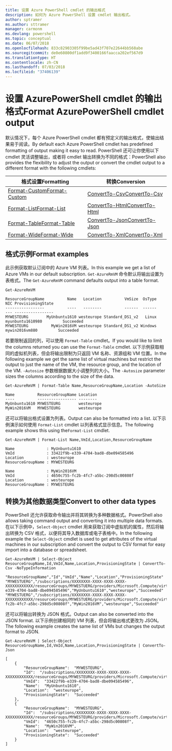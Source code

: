 ```yaml
---
title: 设置 Azure PowerShell cmdlet 的输出格式
description: 如何为 Azure PowerShell 设置 cmdlet 输出格式。
author: sptramer
ms.author: sttramer
manager: carmonm
ms.devlang: powershell
ms.topic: conceptual
ms.date: 06/07/2018
ms.openlocfilehash: 833c82903305f99be5ad43f707e22644bb568abe
ms.sourcegitcommit: de0e60800df1add9f3400166faacca202ef567d9
ms.translationtype: HT
ms.contentlocale: zh-CN
ms.lasthandoff: 07/03/2018
ms.locfileid: "37406139"
---
```

# <a name="format-azurepowershell-cmdlet-output"></a><span data-ttu-id="70e02-103">设置 AzurePowerShell cmdlet 的输出格式</span><span class="sxs-lookup"><span data-stu-id="70e02-103">Format AzurePowerShell cmdlet output</span></span>

<span data-ttu-id="70e02-104">默认情况下，每个 Azure PowerShell cmdlet 都有预定义的输出格式，使输出结果易于阅读。</span><span class="sxs-lookup"><span data-stu-id="70e02-104">By default each Azure PowerShell cmdlet has predefined formatting of output making it easy to read.</span></span>  <span data-ttu-id="70e02-105">PowerShell 还可让你使用以下 cmdlet 灵活调整输出，或者将 cmdlet 输出转换为不同的格式：</span><span class="sxs-lookup"><span data-stu-id="70e02-105">PowerShell also provides the flexibility to adjust the output or convert the cmdlet output to a different format with the following cmdlets:</span></span>

| <span data-ttu-id="70e02-106">格式设置</span><span class="sxs-lookup"><span data-stu-id="70e02-106">Formatting</span></span>      | <span data-ttu-id="70e02-107">转换</span><span class="sxs-lookup"><span data-stu-id="70e02-107">Conversion</span></span>       |
|-----------------|------------------|
| [<span data-ttu-id="70e02-108">Format-Custom</span><span class="sxs-lookup"><span data-stu-id="70e02-108">Format-Custom</span></span>](/powershell/module/microsoft.powershell.utility/format-custom) | [<span data-ttu-id="70e02-109">ConvertTo-Csv</span><span class="sxs-lookup"><span data-stu-id="70e02-109">ConvertTo-Csv</span></span>](/powershell/module/microsoft.powershell.utility/convertto-csv)  |
| [<span data-ttu-id="70e02-110">Format-List</span><span class="sxs-lookup"><span data-stu-id="70e02-110">Format-List</span></span>](/powershell/module/microsoft.powershell.utility/format-list)   | [<span data-ttu-id="70e02-111">ConvertTo-Html</span><span class="sxs-lookup"><span data-stu-id="70e02-111">ConvertTo-Html</span></span>](/powershell/module/microsoft.powershell.utility/convertto-html) |
| [<span data-ttu-id="70e02-112">Format-Table</span><span class="sxs-lookup"><span data-stu-id="70e02-112">Format-Table</span></span>](/powershell/module/microsoft.powershell.utility/format-table)  | [<span data-ttu-id="70e02-113">ConvertTo-Json</span><span class="sxs-lookup"><span data-stu-id="70e02-113">ConvertTo-Json</span></span>](/powershell/module/microsoft.powershell.utility/convertto-json) |
| [<span data-ttu-id="70e02-114">Format-Wide</span><span class="sxs-lookup"><span data-stu-id="70e02-114">Format-Wide</span></span>](/powershell/module/microsoft.powershell.utility/format-wide)   | [<span data-ttu-id="70e02-115">ConvertTo-Xml</span><span class="sxs-lookup"><span data-stu-id="70e02-115">ConvertTo-Xml</span></span>](/powershell/module/microsoft.powershell.utility/convertto-xml)  |

## <a name="format-examples"></a><span data-ttu-id="70e02-116">格式示例</span><span class="sxs-lookup"><span data-stu-id="70e02-116">Format examples</span></span>

<span data-ttu-id="70e02-117">此示例获取默认订阅中的 Azure VM 列表。</span><span class="sxs-lookup"><span data-stu-id="70e02-117">In this example we get a list of Azure VMs in our default subscription.</span></span>  <span data-ttu-id="70e02-118">`Get-AzureRmVM` 命令默认将输出设置为表格式。</span><span class="sxs-lookup"><span data-stu-id="70e02-118">The `Get-AzureRmVM` command defaults output into a table format.</span></span>

```azurepowershell-interactive
Get-AzureRmVM
```

```output
ResourceGroupName          Name   Location          VmSize  OsType              NIC ProvisioningState
-----------------          ----   --------          ------  ------              --- -----------------
MYWESTEURG        MyUnbuntu1610 westeurope Standard_DS1_v2   Linux myunbuntu1610980         Succeeded
MYWESTEURG          MyWin2016VM westeurope Standard_DS1_v2 Windows   mywin2016vm880         Succeeded
```

<span data-ttu-id="70e02-119">若要限制返回的列，可以使用 `Format-Table` cmdlet。</span><span class="sxs-lookup"><span data-stu-id="70e02-119">If you would like to limit the columns returned you can use the `Format-Table` cmdlet.</span></span> <span data-ttu-id="70e02-120">以下示例获取相同的虚拟机列表，但会将输出限制为只返回 VM 名称、资源组和 VM 位置。</span><span class="sxs-lookup"><span data-stu-id="70e02-120">In the following example we get the same list of virtual machines but restrict the output to just the name of the VM, the resource group, and the location of the VM.</span></span>  <span data-ttu-id="70e02-121">`-Autosize` 参数根据数据大小调整列的大小。</span><span class="sxs-lookup"><span data-stu-id="70e02-121">The `-Autosize` parameter sizes the columns according to the size of the data.</span></span>

```azurepowershell-interactive
Get-AzureRmVM | Format-Table Name,ResourceGroupName,Location -AutoSize
```

```output
Name          ResourceGroupName Location
----          ----------------- --------
MyUnbuntu1610 MYWESTEURG        westeurope
MyWin2016VM   MYWESTEURG        westeurope
```

<span data-ttu-id="70e02-122">还可以将输出格式设置为列表。</span><span class="sxs-lookup"><span data-stu-id="70e02-122">Output can also be formatted into a list.</span></span> <span data-ttu-id="70e02-123">以下示例演示如何使用 `Format-List` cmdlet 以列表格式显示信息。</span><span class="sxs-lookup"><span data-stu-id="70e02-123">The following example shows this using the`Format-List` cmdlet.</span></span>

```azurepowershell-interactive
Get-AzureRmVM | Format-List Name,VmId,Location,ResourceGroupName
```

```output
Name              : MyUnbuntu1610
VmId              : 33422f9b-e339-4704-bad8-dbe094585496
Location          : westeurope
ResourceGroupName : MYWESTEURG

Name              : MyWin2016VM
VmId              : 4650c755-fc2b-4fc7-a5bc-298d5c00808f
Location          : westeurope
ResourceGroupName : MYWESTEURG
```

## <a name="convert-to-other-data-types"></a><span data-ttu-id="70e02-124">转换为其他数据类型</span><span class="sxs-lookup"><span data-stu-id="70e02-124">Convert to other data types</span></span>

<span data-ttu-id="70e02-125">PowerShell 还允许获取命令输出并将其转换为多种数据格式。</span><span class="sxs-lookup"><span data-stu-id="70e02-125">PowerShell also allows taking command output and converting it into multiple data formats.</span></span> <span data-ttu-id="70e02-126">在以下示例中，`Select-Object` cmdlet 用来获取订阅中虚拟机的属性，然后将输出转换为 CSV 格式，以便将其导入数据库或电子表格中。</span><span class="sxs-lookup"><span data-stu-id="70e02-126">In the following example the `Select-Object` cmdlet is used to get attributes of the virtual machines in our subscription and convert the output to CSV format for easy import into a database or spreadsheet.</span></span>

```azurepowershell-interactive
Get-AzureRmVM | Select-Object ResourceGroupName,Id,VmId,Name,Location,ProvisioningState | ConvertTo-Csv -NoTypeInformation
```

```output
"ResourceGroupName","Id","VmId","Name","Location","ProvisioningState"
"MYWESTUERG","/subscriptions/XXXXXXXX-XXXX-XXXX-XXXX-XXXXXXXXXXXX/resourceGroups/MYWESTUERG/providers/Microsoft.Compute/virtualMachines/MyUnbuntu1610","33422f9b-e339-4704-bad8-dbe094585496","MyUnbuntu1610","westeurope","Succeeded"
"MYWESTUERG","/subscriptions/XXXXXXXX-XXXX-XXXX-XXXX-XXXXXXXXXXXX/resourceGroups/MYWESTUERG/providers/Microsoft.Compute/virtualMachines/MyWin2016VM","4650c755-fc2b-4fc7-a5bc-298d5c00808f","MyWin2016VM","westeurope","Succeeded"
```

<span data-ttu-id="70e02-127">还可以将输出转换为 JSON 格式。</span><span class="sxs-lookup"><span data-stu-id="70e02-127">Output can also be converted into the JSON format.</span></span>  <span data-ttu-id="70e02-128">以下示例创建相同的 VM 列表，但会将输出格式更改为 JSON。</span><span class="sxs-lookup"><span data-stu-id="70e02-128">The following example creates the same list of VMs but changes the output format to JSON.</span></span>

```azurepowershell-interactive
Get-AzureRmVM | Select-Object ResourceGroupName,Id,VmId,Name,Location,ProvisioningState | ConvertTo-Json
```

```output
[
    {
        "ResourceGroupName":  "MYWESTEURG",
        "Id":  "/subscriptions/XXXXXXXX-XXXX-XXXX-XXXX-XXXXXXXXXXXX/resourceGroups/MYWESTEURG/providers/Microsoft.Compute/virtualMachines/MyUnbuntu1610",
        "VmId":  "33422f9b-e339-4704-bad8-dbe094585496",
        "Name":  "MyUnbuntu1610",
        "Location":  "westeurope",
        "ProvisioningState":  "Succeeded"
    },
    {
        "ResourceGroupName":  "MYWESTEURG",
        "Id":  "/subscriptions/XXXXXXXX-XXXX-XXXX-XXXX-XXXXXXXXXXXX/resourceGroups/MYWESTEURG/providers/Microsoft.Compute/virtualMachines/MyWin2016VM",
        "VmId":  "4650c755-fc2b-4fc7-a5bc-298d5c00808f",
        "Name":  "MyWin2016VM",
        "Location":  "westeurope",
        "ProvisioningState":  "Succeeded"
    }
]
```
